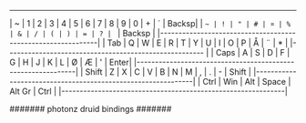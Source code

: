  _____________________________________________________________
|  ~ | 1 | 2 | 3 | 4 | 5 | 6 | 7 | 8 | 9 | 0 | + | ´ |  Backsp|
| `~ | ! | " | # | ¤ | % | & | / | ( | ) | = | ? | ` | Backsp | 
|-------------------------------------------------------------|
| Tab | Q | W | E | R | T | Y | U | I | O | P | Å | ¨ | *      |
|------------------------------------------------------        |
| Caps  | A | S | D | F | G | H | J | K | L | Ø | Æ | ' | Enter|
|-------------------------------------------------------------|
| Shift    | Z | X | C | V | B | N | M | , | . | - |   Shift   |
|-------------------------------------------------------------|
| Ctrl | Win | Alt   |        Space         | Alt Gr |  Ctrl  |
|-------------------------------------------------------------|


####### photonz druid bindings #######
